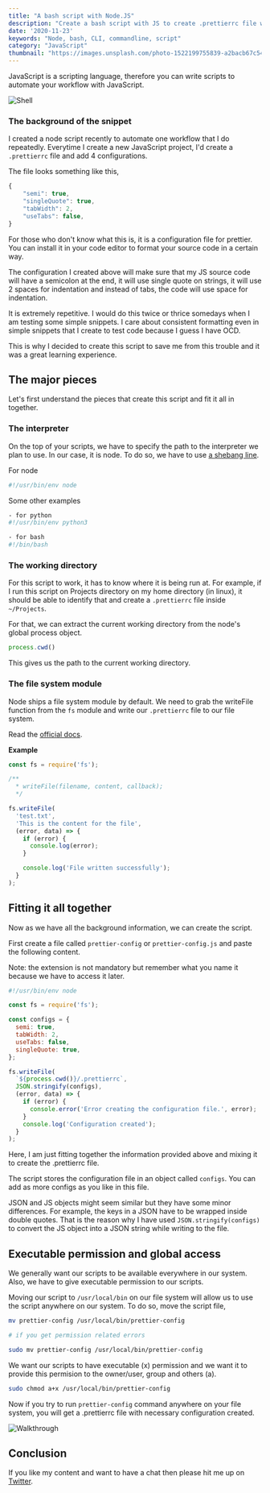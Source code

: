 ```yaml
---
title: "A bash script with Node.JS"
description: "Create a bash script with JS to create .prettierrc file with necessary configurations"
date: '2020-11-23'
keywords: "Node, bash, CLI, commandline, script"
category: "JavaScript"
thumbnail: "https://images.unsplash.com/photo-1522199755839-a2bacb67c546?ixlib=rb-1.2.1&ixid=MnwxMjA3fDB8MHxwaG90by1wYWdlfHx8fGVufDB8fHx8&auto=format&fit=crop&w=1504&q=80"
---
```


JavaScript is a scripting language, therefore you can write scripts to automate your workflow with JavaScript.

![Shell](./images/bash.png)

### The background of the snippet

I created a node script recently to automate one workflow that I do repeatedly. Everytime I create a new JavaScript project, I'd create a `.prettierrc` file and add 4 configurations.

The file looks something like this,

```js
{
	"semi": true,
	"singleQuote": true,
	"tabWidth": 2,
	"useTabs": false,
}
```

For those who don't know what this is, it is a configuration file for prettier. You can install it in your code editor to format your source code in a certain way. 

The configuration I created above will make sure that my JS source code will have a semicolon at the end, it will use single quote on strings, it will use 2 spaces for indentation and instead of tabs, the code will use space for indentation.

It is extremely repetitive. I would do this twice or thrice somedays when I am testing some simple snippets. I care about consistent formatting even in simple snippets that I create to test code because I guess I have OCD.

This is why I decided to create this script to save me from this trouble and it was a great learning experience.

## The major pieces

Let's first understand the pieces that create this script and fit it all in together.

### The interpreter
On the top of your scripts, we have to specify the path to the interpreter we plan to use. In our case, it is node. To do so, we have to use <a href='https://en.wikipedia.org/wiki/Shebang_(Unix)' target='_blank'>a shebang line</a>.

For node
```js
#!/usr/bin/env node
```

Some other examples
```sh
- for python
#!/usr/bin/env python3

- for bash
#!/bin/bash
```

### The working directory

For this script to work, it has to know where it is being run at. For example, if I run this script on Projects directory on my home directory (in linux), it should be able to identify that and create a `.prettierrc` file inside `~/Projects`.

For that, we can extract the current working directory from the node's global process object.

```js
process.cwd()
```

This gives us the path to the current working directory.

### The file system module

Node ships a file system module by default. We need to grab the writeFile function from the `fs` module and write our `.prettierrc` file to our file system.

Read the <a href='https://nodejs.org/dist/latest-v14.x/docs/api/fs.html#fs_fs_writefile_file_data_options_callback' target='_blank'>official docs</a>.


**Example**

```js
const fs = require('fs');

/**
  * writeFile(filename, content, callback);
  */

fs.writeFile(
  'test.txt', 
  'This is the content for the file', 
  (error, data) => {
    if (error) {
      console.log(error);
    }

    console.log('File written successfully');
  }
);
```

## Fitting it all together

Now as we have all the background information, we can create the script.

First create a file called `prettier-config` or `prettier-config.js` and paste the following content. 

Note: the extension is not mandatory but remember what you name it because we have to access it later.

```js
#!/usr/bin/env node

const fs = require('fs');

const configs = {
  semi: true,
  tabWidth: 2,
  useTabs: false,
  singleQuote: true,
};

fs.writeFile(
  `${process.cwd()}/.prettierrc`,
  JSON.stringify(configs),
  (error, data) => {
    if (error) {
      console.error('Error creating the configuration file.', error);
    }
    console.log('Configuration created');
  }
);
```

Here, I am just fitting together the information provided above and mixing it to create the .prettierrc file. 

The script stores the configuration file in an object called `configs`. You can add as more configs as you like in this file.

JSON and JS objects might seem similar but they have some minor differences. For example, the keys in a JSON have to be wrapped inside double quotes. That is the reason why I have used `JSON.stringify(configs)` to convert the JS object into a JSON string while writing to the file.

## Executable permission and global access
We generally want our scripts to be available everywhere in our system. Also, we have to give executable permission to our scripts. 

Moving our script to `/usr/local/bin` on our file system will allow us to use the script anywhere on our system. To do so, move the script file,

```bash
mv prettier-config /usr/local/bin/prettier-config

# if you get permission related errors

sudo mv prettier-config /usr/local/bin/prettier-config
```

We want our scripts to have executable (x) permission and we want it to provide this permision to the owner/user, group and others (a).

```bash
sudo chmod a+x /usr/local/bin/prettier-config
```

Now if you try to run `prettier-config` command anywhere on your file system, you will get a .prettierrc file with necessary configuration created.

![Walkthrough](images/bash-walkthrough.png)

## Conclusion
If you like my content and want to have a chat then please hit me up on <a href='https://twitter.com/dev_prashaant' target='_blank'>Twitter</a>.